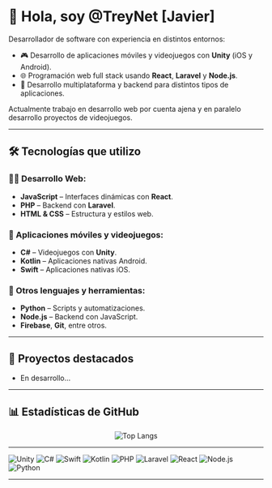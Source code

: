 # 👋 Hola, soy @TreyNet [Javier]

Desarrollador de software con experiencia en distintos entornos:

- 🎮 Desarrollo de aplicaciones móviles y videojuegos con **Unity** (iOS y Android).  
- 🌐 Programación web full stack usando **React**, **Laravel** y **Node.js**.  
- 🧩 Desarrollo multiplataforma y backend para distintos tipos de aplicaciones.

Actualmente trabajo en desarrollo web por cuenta ajena y en paralelo desarrollo proyectos de videojuegos.

---

## 🛠️ Tecnologías que utilizo

### 👨‍💻 Desarrollo Web:
- **JavaScript** – Interfaces dinámicas con **React**.
- **PHP** – Backend con **Laravel**.
- **HTML & CSS** – Estructura y estilos web.

### 📱 Aplicaciones móviles y videojuegos:
- **C#** – Videojuegos con **Unity**.
- **Kotlin** – Aplicaciones nativas Android.
- **Swift** – Aplicaciones nativas iOS.

### 🔄 Otros lenguajes y herramientas:
- **Python** – Scripts y automatizaciones.
- **Node.js** – Backend con JavaScript.
- **Firebase**, **Git**, entre otros.

---

## 📂 Proyectos destacados

 - En desarrollo...

---

## 📊 Estadísticas de GitHub

<div align="center">
  <img src="https://github-readme-stats.vercel.app/api/top-langs/?username=TreyNet&layout=compact&theme=radical" alt="Top Langs" />
</div>

---

<div>
  <img src="https://img.shields.io/badge/Unity-100000?style=for-the-badge&logo=unity&logoColor=white" alt="Unity"/>
  <img src="https://img.shields.io/badge/C%23-239120?style=for-the-badge&logo=c-sharp&logoColor=white" alt="C#"/>
  <img src="https://img.shields.io/badge/Swift-FA7343?style=for-the-badge&logo=swift&logoColor=white" alt="Swift"/>
  <img src="https://img.shields.io/badge/Kotlin-0095D5?style=for-the-badge&logo=Kotlin&logoColor=white" alt="Kotlin"/>
  <img src="https://img.shields.io/badge/PHP-777BB4?style=for-the-badge&logo=php&logoColor=white" alt="PHP"/>
  <img src="https://img.shields.io/badge/Laravel-FF2D20?style=for-the-badge&logo=laravel&logoColor=white" alt="Laravel"/>
  <img src="https://img.shields.io/badge/React-20232A?style=for-the-badge&logo=react&logoColor=61DAFB" alt="React"/>
  <img src="https://img.shields.io/badge/Node.js-339933?style=for-the-badge&logo=nodedotjs&logoColor=white" alt="Node.js"/>
  <img src="https://img.shields.io/badge/Python-3776AB?style=for-the-badge&logo=python&logoColor=white" alt="Python"/>
</div>

---
